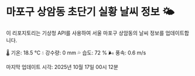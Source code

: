 
# 마포구 상암동 초단기 실황 날씨 정보 🌤️

이 리포지토리는 기상청 API를 사용하여 서울 마포구 상암동의 날씨 정보를 업데이트합니다. 

🌡️ 기온: 18.5 ℃
💧 강수량: 0 mm
💦 습도: 72 %
🌬️ 풍속: 0.6 m/s

마지막 업데이트 시각: 2025년 10월 17일 00시 12분    
